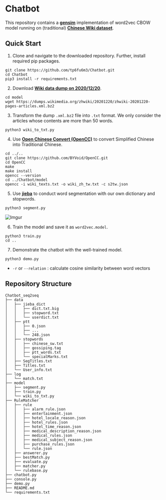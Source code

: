 # Chatbot

This repository contains a [**gensim**](https://github.com/RaRe-Technologies/gensim) implementation of word2vec CBOW model running on (traditional) [**Chinese Wiki dataset**](https://zh.wikipedia.org/wiki/Wikipedia:%E6%95%B0%E6%8D%AE%E5%BA%93%E4%B8%8B%E8%BD%BD).

## Quick Start

1. Clone and navigate to the downloaded repository. Further, install required pip packages.

```
git clone https://github.com/tp6fu6m3/Chatbot.git
cd Chatbot
pip3 install -r requirements.txt
```

2. Download [**Wiki data dump on 2020/12/20**](https://dumps.wikimedia.org/zhwiki/20201220/).

```
cd model
wget https://dumps.wikimedia.org/zhwiki/20201220/zhwiki-20201220-pages-articles.xml.bz2
```

3. Transform the dump `.xml.bz2` file into `.txt` format. We only consider the articles whose contents are more than 50 words.

```
python3 wiki_to_txt.py
```

4. Use [**Open Chinese Convert (OpenCC)**](https://github.com/BYVoid/OpenCC) to convert Simplified Chinese into Traditional Chinese.

```
cd ../..
git clone https://github.com/BYVoid/OpenCC.git
cd OpenCC
make
make install
opencc --version
cd ../Chatbot/model
opencc -i wiki_texts.txt -o wiki_zh_tw.txt -c s2tw.json
```

5. Use [**jieba**](https://github.com/fxsjy/jieba) to conduct word segmentation with our own dictionary and stopwords.

```
python3 segment.py
```

![Imgur](https://research.sinica.edu.tw/wp-content/uploads/2018/07/ma-natural-language-processing-07.jpg)

6. Train the model and save it as `word2vec.model`.

```
python3 train.py
cd ..
```

7. Demonstrate the chatbot with the well-trained model.

```
python3 demo.py
```
- `-r` or `--relation` : calculate cosine similarity between word vectors  

## Repository Structure

```
Chatbot_seq2seq
├── data
│   ├── jieba_dict
│   │   ├── dict.txt.big
│   │   ├── stopword.txt
│   │   └── userdict.txt
│   ├── ptt
│   │   ├── 0.json
│   │   ├── ...
│   │   └── 248.json
│   ├── stopwords
│   │   ├── chinese_sw.txt
│   │   ├── gossiping.tag
│   │   ├── ptt_words.txt
│   │   └── specialMarks.txt
│   ├── SegTitles.txt
│   ├── Titles.txt
│   └── User_info.txt
├── log
│   └── match.txt
├── model
│   ├── segment.py
│   ├── train.py
│   └── wiki_to_txt.py
├── RuleMatcher
│   ├── rule
│   │   ├── alarm_rule.json
│   │   ├── entertainment.json
│   │   ├── hotel_locale_reason.json
│   │   ├── hotel_rules.json
│   │   ├── hotel_time_reason.json
│   │   ├── medical_description_reason.json
│   │   ├── medical_rules.json
│   │   ├── medical_subject_reason.json
│   │   ├── purchase_rules.json
│   │   └── rule.json
│   ├── answerer.py
│   ├── bestMatch.py
│   ├── evaluate.py
│   ├── matcher.py
│   └── rulebase.py
├── chatbot.py
├── console.py
├── demo.py
├── README.md
└── requirements.txt

```


